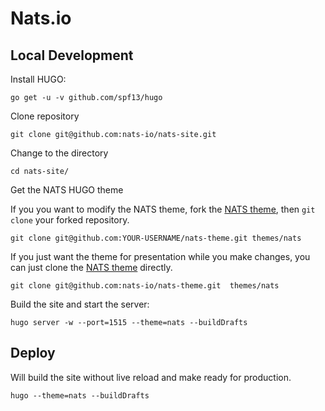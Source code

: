 # Nats.io


## Local Development
Install HUGO:
```
go get -u -v github.com/spf13/hugo
```

Clone repository
```
git clone git@github.com:nats-io/nats-site.git
```

Change to the directory
```
cd nats-site/
```

Get the NATS HUGO theme

If you you want to modify the NATS theme, fork the [NATS theme](https://github.com/nats-io/nats-theme), then `git clone` your forked repository.
```
git clone git@github.com:YOUR-USERNAME/nats-theme.git themes/nats
```
If you just want the theme for presentation while you make changes, you can just clone the [NATS theme](https://github.com/nats-io/nats-theme) directly.
```
git clone git@github.com:nats-io/nats-theme.git  themes/nats
```

Build the site and start the server:
```
hugo server -w --port=1515 --theme=nats --buildDrafts
```

## Deploy

Will build the site without live reload and make ready for production.
```
hugo --theme=nats --buildDrafts
```
